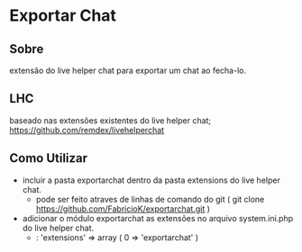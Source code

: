 Exportar Chat
==============
## Sobre
extensão do live helper chat para exportar um chat ao fecha-lo. 
## LHC
baseado nas extensões existentes do live helper chat; https://github.com/remdex/livehelperchat

## Como Utilizar

* incluir a pasta exportarchat dentro da pasta extensions do live helper chat.
    * pode ser feito atraves de linhas de comando do git ( git clone https://github.com/FabricioK/exportarchat.git )
* adicionar o módulo exportarchat as extensões no arquivo system.ini.php do live helper chat.
    * :  'extensions' => 
      array (
          0 => 'exportarchat'
      )